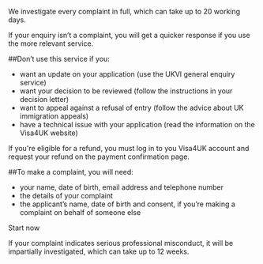 We investigate every complaint in full, which can take up to 20 working days.

If your enquiry isn’t a complaint, you will get a quicker response if you use the more relevant service.

##Don’t use this service if you:

* want an update on your application (use the UKVI general enquiry service)
* want your decision to be reviewed (follow the instructions in your decision letter)
* want to appeal against a refusal of entry (follow the advice about UK immigration appeals)
* have a technical issue with your application (read the information on the Visa4UK website)

If you're eligible for a refund, you must log in to you Visa4UK account and request your refund on the payment confirmation page.

##To make a complaint, you will need:
* your name, date of birth, email address and telephone number
* the details of your complaint
* the applicant’s name, date of birth and consent, if you’re making a complaint on behalf of someone else

Start now

If your complaint indicates serious professional misconduct, it will be impartially investigated, which can take up to 12 weeks.